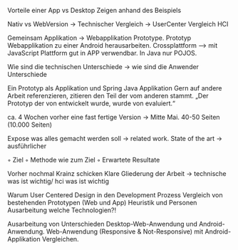 Vorteile einer App vs Desktop
Zeigen anhand des Beispiels

Nativ vs WebVersion -> Technischer Vergleich
				   -> UserCenter Vergleich HCI

Gemeinsam Applikation -> Webapplikation Prototype.
Prototyp Webapplikation zu einer Android herausarbeiten.
Crossplattform —> mit JavaScript Plattform gut in APP verwendbar.
In Java nur POJOS.

Wie sind die technischen Unterschiede -> wie sind die Anwender Unterschiede

Ein Prototyp als Applikation und Spring Java Applikation
Gern auf andere Arbeit referenzieren, zitieren den Teil der vom anderen stammt.
„Der Prototyp der von <Person> entwickelt wurde, wurde von <mir> evaluiert.“

ca. 4 Wochen vorher eine fast fertige Version -> Mitte Mai.
40-50 Seiten (10.000 Seiten)

Expose was alles gemacht werden soll -> related work.
State of the art -> ausführlicher

◦	Ziel 
◦	Methode wie zum Ziel
◦	Erwartete Resultate

Vorher nochmal Krainz schicken
Klare Gliederung der Arbeit -> technische was ist wichtig/ hci was ist wichtig

Warum User Centered Design in den Development Prozess
Vergleich von bestehenden Prototypen (Web und App) Heuristik und Personen 
Ausarbeitung welche Technologien?!

Ausarbeitung von Unterschieden Desktop-Web-Anwendung und Android-Anwendung.
Web-Anwendung (Responsive & Not-Responsive) mit Android-Applikation Vergleichen.

 


